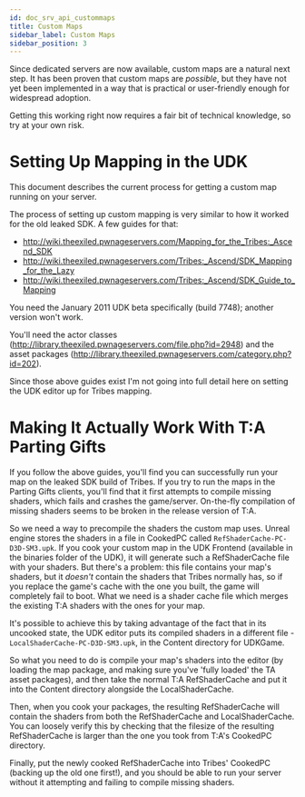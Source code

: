 ```yaml
---
id: doc_srv_api_custommaps
title: Custom Maps
sidebar_label: Custom Maps
sidebar_position: 3
---
```


Since dedicated servers are now available, custom maps are a natural next step. It has been proven that custom maps are _possible_, but they have not yet been implemented in a way that is practical or user-friendly enough for widespread adoption.

Getting this working right now requires a fair bit of technical knowledge, so try at your own risk.

# Setting Up Mapping in the UDK

This document describes the current process for getting a custom map running on your server.

The process of setting up custom mapping is very similar to how it worked for the old leaked SDK. A few guides for that:
- http://wiki.theexiled.pwnageservers.com/Mapping_for_the_Tribes:_Ascend_SDK
- http://wiki.theexiled.pwnageservers.com/Tribes:_Ascend/SDK_Mapping_for_the_Lazy
- http://wiki.theexiled.pwnageservers.com/Tribes:_Ascend/SDK_Guide_to_Mapping

You need the January 2011 UDK beta specifically (build 7748); another version won't work.

You'll need the actor classes (http://library.theexiled.pwnageservers.com/file.php?id=2948) and the asset packages (http://library.theexiled.pwnageservers.com/category.php?id=202).

Since those above guides exist I'm not going into full detail here on setting the UDK editor up for Tribes mapping.

# Making It Actually Work With T:A Parting Gifts

If you follow the above guides, you'll find you can successfully run your map on the leaked SDK build of Tribes. If you try to run the maps in the Parting Gifts clients, you'll find that it first attempts to compile missing shaders, which fails and crashes the game/server. On-the-fly compilation of missing shaders seems to be broken in the release version of T:A.

So we need a way to precompile the shaders the custom map uses. Unreal engine stores the shaders in a file in CookedPC called `RefShaderCache-PC-D3D-SM3.upk`. If you cook your custom map in the UDK Frontend (available in the binaries folder of the UDK), it will generate such a RefShaderCache file with your shaders. But there's a problem: this file contains your map's shaders, but it _doesn't_ contain the shaders that Tribes normally has, so if you replace the game's cache with the one you built, the game will completely fail to boot. What we need is a shader cache file which merges the existing T:A shaders with the ones for your map.

It's possible to achieve this by taking advantage of the fact that in its uncooked state, the UDK editor puts its compiled shaders in a different file - `LocalShaderCache-PC-D3D-SM3.upk`, in the Content directory for UDKGame.

So what you need to do is compile your map's shaders into the editor (by loading the map package, and making sure you've 'fully loaded' the TA asset packages), and then take the normal T:A RefShaderCache and put it into the Content directory alongside the LocalShaderCache.

Then, when you cook your packages, the resulting RefShaderCache will contain the shaders from both the RefShaderCache and LocalShaderCache. You can loosely verify this by checking that the filesize of the resulting RefShaderCache is larger than the one you took from T:A's CookedPC directory.

Finally, put the newly cooked RefShaderCache into Tribes' CookedPC (backing up the old one first!), and you should be able to run your server without it attempting and failing to compile missing shaders.